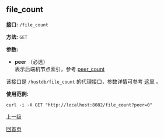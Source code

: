 ## file_count ##

**接口:** `/file_count`

**方法:** `GET`

**参数:** 

*  **peer** （必选）  
表示后端机节点索引，参考 [peer_count](peer_count.md)  

该接口是 `/hustdb/file_count` 的代理接口，参数详情可参考 [这里](../hustdb/hustdb/file_count.md) 。

**使用范例:**

    curl -i -X GET "http://localhost:8082/file_count?peer=0"

[上一级](../ha.md)

[回首页](../../index.md)